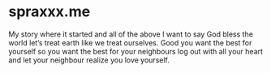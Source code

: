 # spraxxx.me
My story where it started and all of the above I want to say God bless the world let’s treat earth like we treat ourselves. Good you want the best for yourself so you want the best for your neighbours log out with all your heart and let your neighbour realize you love yourself.
